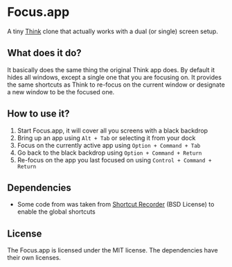 # Focus.app

A tiny [Think](http://freeverse.com/mac/product/?id=7013) clone that actually
works with a dual (or single) screen setup.

## What does it do?

It basically does the same thing the original Think app does. By default it
hides all windows, except a single one that you are focusing on. It provides
the same shortcuts as Think to re-focus on the current window or designate a
new window to be the focused one.

## How to use it?

1. Start Focus.app, it will cover all you screens with a black backdrop
2. Bring up an app using `Alt + Tab` or selecting it from your dock
3. Focus on the currently active app using `Option + Command + Tab`
4. Go back to the black backdrop using `Option + Command + Return`
5. Re-focus on the app you last focused on using `Control + Command + Return`

## Dependencies

- Some code from was taken from [Shortcut Recorder](http://wafflesoftware.net/shortcut/)
(BSD License) to enable the global shortcuts

## License

The Focus.app is licensed under the MIT license. The dependencies
have their own licenses.